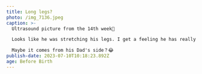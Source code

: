 ```yaml
---
title: Long legs?
photo: /img_7136.jpeg
caption: >-
  Ultrasound picture from the 14th week👼

  Looks like he was stretching his legs. I get a feeling he has really long legs！

  Maybe it comes from his Dad's side？😂
publish-date: 2023-07-10T10:18:23.892Z
age: Before Birth
---
```

